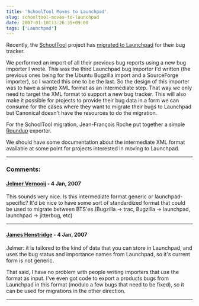 ```yaml
---
title: 'SchoolTool Moves to Launchpad'
slug: schooltool-moves-to-launchpad
date: 2007-01-18T13:26:35+09:00
tags: ['Launchpad']
---
```


Recently, the [SchoolTool](http://www.schooltool.org/) project has
[migrated to
Launchpad](http://lists.schooltool.org/pipermail/schooltool-dev/2007-January/000916.html)
for their bug tracker.

We performed an import of all their previous bug reports using a new bug
importer I wrote. This was the third Launchpad bug importer I\'d written
(the previous ones being for the Ubuntu Bugzilla import and a
SourceForge importer), so I wanted this one to be the last. So the
design of this importer was to have a simple XML format as an
intermediate step. That way we only need to target the XML format to
support a new bug tracker. This will also make it possible for projects
to provide their bug data in a form we can consume for the cases where
they want to migrate their bugs to Launchpad but Canonical doesn\'t have
the resources to do the migration.

For the SchoolTool migration, Jean-François Roche put together a simple
[Roundup](http://roundup.sourceforge.net/) exporter.

We should have some documentation about the intermediate XML format
available at some point for projects interested in moving to Launchpad.

---
### Comments:
#### [Jelmer Vernooij](http://samba.org/~jelmer/) - <time datetime="2007-01-18 21:53:43">4 Jan, 2007</time>

This sounds very nice. Is this intermediate format generic or
launchpad-specific? It\'d be nice to have some sort of standardized
format that could be used to migrate between BTS\'es (Bugzilla -\> trac,
Bugzilla -\> launchpad, launchpad -\> jitterbug, etc)

---
#### [James Henstridge](http://blogs.gnome.org/jamesh) - <time datetime="2007-01-18 22:06:54">4 Jan, 2007</time>

Jelmer: it is tailored to the kind of data that you can store in
Launchpad, and uses the bug status and importance names from Launchpad,
so it\'s current form is not generic.

That said, I have no problem with people writing importers that use the
format as input. I\'ve even got code to export a products bugs from
Launchpad in this format (modulo a few bugs that need to be fixed), so
it can be used for migrations in the other direction.

---
